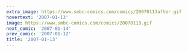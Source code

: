 ```yaml
---
extra_image: https://www.smbc-comics.com/comics/20070113after.gif
hovertext: '2007-01-13'
image: https://www.smbc-comics.com/comics/20070113.gif
next_comic: '2007-01-14'
prev_comic: '2007-01-12'
title: '2007-01-13'
---
```


